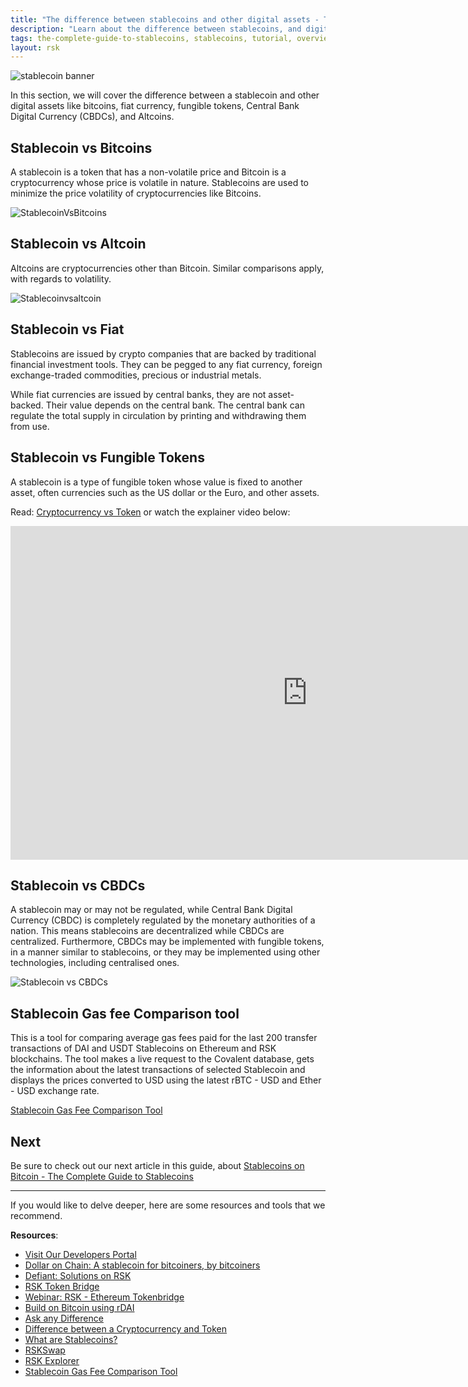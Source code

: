 ```yaml
---
title: "The difference between stablecoins and other digital assets - The Complete Guide to Stablecoins"
description: "Learn about the difference between stablecoins, and digital assets like bitcoins, altcoins, cbdcs, and fungible tokens"
tags: the-complete-guide-to-stablecoins, stablecoins, tutorial, overview, guides, tokens, defiant, tokenbridge, cross-chain, bridge, web3, bitcoin, rsk, peer-to-peer, blockchain
layout: rsk
---
```


![stablecoin banner](/assets/img/guides/stablecoin/stablecoin-overview-banner.jpg)

In this section, we will cover the difference between a stablecoin and other digital assets like bitcoins, fiat currency, fungible tokens, Central Bank Digital Currency (CBDCs), and Altcoins.

## Stablecoin vs Bitcoins

A stablecoin is a token that has a non-volatile price and Bitcoin is a cryptocurrency whose price is volatile in nature. Stablecoins are used  to minimize the price volatility of cryptocurrencies like Bitcoins.

![StablecoinVsBitcoins](/assets/img/guides/stablecoin/stablecoinvsbitcoin.png)

## Stablecoin vs Altcoin

Altcoins are cryptocurrencies other than Bitcoin. Similar comparisons apply, with regards to volatility.

![Stablecoinvsaltcoin](/assets/img/guides/stablecoin/stablecoinvsaltcoins.png)

## Stablecoin vs Fiat

Stablecoins are issued by crypto companies that are backed by traditional financial investment tools. They can be pegged to any fiat currency, foreign exchange-traded commodities, precious or industrial metals.

While fiat currencies are issued by central banks, they are not asset-backed. Their value depends on the central bank. The central bank can regulate the total supply in circulation by printing and withdrawing them from use.

## Stablecoin vs Fungible Tokens

A stablecoin is a type of fungible token whose value is fixed to another asset, often currencies such as the US dollar or the Euro, and other assets.

Read: [Cryptocurrency vs Token](https://developers.rsk.co/kb/get-crypto-on-rsk/cryptocurrency-vs-token/) or watch the explainer video below:

<div class="video-container">
  <iframe width="949" height="534" src="https://youtube.com/embed/GWoNxoaIsbQ"   frameborder="0" allow="accelerometer; autoplay; encrypted-media; gyroscope; picture-in-picture" allowfullscreen></iframe>
</div>

## Stablecoin vs CBDCs

A stablecoin may or may not be regulated, while Central Bank Digital Currency (CBDC) is completely regulated by the monetary authorities of a nation. This means stablecoins are decentralized while CBDCs are centralized. Furthermore, CBDCs may be implemented with fungible tokens, in a manner similar to stablecoins, or they may be implemented using other technologies, including centralised ones.

![Stablecoin vs CBDCs](/assets/img/guides/stablecoin/stablecoinvscbdc.png)

## Stablecoin Gas fee Comparison tool 

This is a tool for comparing average gas fees paid for the last 200 transfer transactions of DAI and USDT Stablecoins on Ethereum and RSK blockchains. The tool makes a live request to the Covalent database, gets the information about the latest transactions of selected Stablecoin and displays the prices converted to USD using the latest rBTC - USD and Ether - USD exchange rate.

[Stablecoin Gas Fee Comparison Tool](https://stablecoins.rsk.co)

## Next

Be sure to check out our next article in this guide,
about [Stablecoins on Bitcoin - The Complete Guide to Stablecoins](/guides/stablecoin/stablecoin-on-bitcoin/)

----

If you would like to delve deeper, here are some resources and tools that we recommend.

**Resources**:

- [Visit Our Developers Portal](https://github.com/rsksmart/devportal) 
- [Dollar on Chain: A stablecoin for bitcoiners, by bitcoiners](https://moneyonchain.com/blog/dollar-on-chain-chain-a-bitcoin-stablecoin-by-bitcoiners/)
- [Defiant: Solutions on RSK](https://developers.rsk.co/solutions/defiant/)
- [RSK Token Bridge](https://tokenbridge.rsk.co/)
- [Webinar: RSK - Ethereum Tokenbridge](https://youtu.be/3ZOvpLE3MvM)
- [Build on Bitcoin using rDAI](https://youtu.be/2yApyI9Zvu8)
- [Ask any Difference](https://askanydifference.com/)
- [Difference between a Cryptocurrency and Token](https://developers.rsk.co/kb/get-crypto-on-rsk/cryptocurrency-vs-token/)
- [What are Stablecoins?](https://youtu.be/JHzyQS1rc_s)
- [RSKSwap](https://app.rskswap.com/swap)
- [RSK Explorer](https://explorer.rsk.co/)
- [Stablecoin Gas Fee Comparison Tool](/guides/stablecoin/stablecoin-on-bitcoin/#stablecoin-gas-fee-comparison-tool)